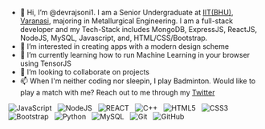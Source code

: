 - 👋 Hi, I’m @devrajsoni1. I am a Senior Undergraduate at [IIT(BHU), Varanasi](iitbhu.ac.in), majoring in Metallurgical Engineering. I am a full-stack developer and my Tech-Stack includes MongoDB, ExpressJS, ReactJS, NodeJS, MySQL, Javascript, and, HTML/CSS/Bootstrap.
- 👀 I’m interested in creating apps with a modern design scheme
- 🌱 I’m currently learning how to run Machine Learning in your browser using TensorJS
- 💞️ I’m looking to collaborate on projects
- 📫 When I'm neither coding nor sleepin, I play Badminton. Would like to play a match with me? Reach out to me through my [Twitter](twitter.com/devrajsonix)


![JavaScript](https://img.shields.io/badge/-JavaScript-black?logo=javascript&style=social)&nbsp;&nbsp;
![NodeJS](https://img.shields.io/badge/Node.js-43853D?style=for-the-badge&logo=node.js&logoColor=white)&nbsp;&nbsp;
![REACT](https://img.shields.io/badge/React-20232A?style=for-the-badge&logo=react&logoColor=61DAFB)&nbsp;&nbsp;
![C++](https://img.shields.io/badge/C%2B%2B-00599C?style=for-the-badge&logo=c%2B%2B&logoColor=white)&nbsp;&nbsp;
![HTML5](https://img.shields.io/badge/-HTML5-black?logo=html5&style=social)&nbsp;&nbsp;
![CSS3](https://img.shields.io/badge/-CSS3-black?logo=css3&style=social)&nbsp;&nbsp;
![Bootstrap](https://img.shields.io/badge/-Bootstrap-black?logo=bootstrap&style=social)&nbsp;&nbsp;
![Python](https://img.shields.io/badge/-Python-black?logo=Python&style=social)&nbsp;&nbsp;
![MySQL](https://img.shields.io/badge/-MySQL-black?logo=mysql&style=social)&nbsp;&nbsp;
![Git](https://img.shields.io/badge/-Git-black?logo=git&style=social)&nbsp;&nbsp;
![GitHub](https://img.shields.io/badge/-GitHub-black?logo=github&style=social)&nbsp;&nbsp;

<!---
devrajsoni1/devrajsoni1 is a ✨ special ✨ repository because its `README.md` (this file) appears on your GitHub profile.
You can click the Preview link to take a look at your changes.
--->
